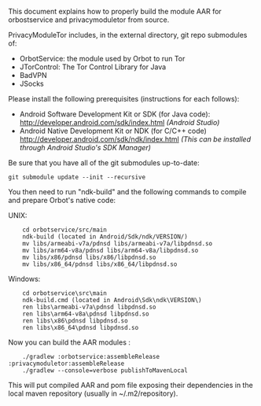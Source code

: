 This document explains how to properly build the module AAR for orbostservice and privacymoduletor from
source.

PrivacyModuleTor includes, in the external directory, git repo submodules of:
- OrbotService: the module used by Orbot to run Tor
- JTorControl: The Tor Control Library for Java
- BadVPN
- JSocks

Please install the following prerequisites (instructions for each follows):
	
- Android Software Development Kit or SDK (for Java code): http://developer.android.com/sdk/index.html *(Android Studio)*
- Android Native Development Kit or NDK (for C/C++ code) http://developer.android.com/sdk/ndk/index.html *(This can be installed through Android Studio's SDK Manager)*

Be sure that you have all of the git submodules up-to-date:

	git submodule update --init --recursive


You then need to run "ndk-build" and the following commands to compile and prepare Orbot's native code:

UNIX:	
		
		cd orbotservice/src/main
		ndk-build (located in Android/Sdk/ndk/VERSION/)
		mv libs/armeabi-v7a/pdnsd libs/armeabi-v7a/libpdnsd.so
		mv libs/arm64-v8a/pdnsd libs/arm64-v8a/libpdnsd.so
		mv libs/x86/pdnsd libs/x86/libpdnsd.so
		mv libs/x86_64/pdnsd libs/x86_64/libpdnsd.so

Windows:

		cd orbotservice\src\main
		ndk-build.cmd (located in Android\Sdk\ndk\VERSION\) 
		ren libs\armeabi-v7a\pdnsd libpdnsd.so
		ren libs\arm64-v8a\pdnsd libpdnsd.so
		ren libs\x86\pdnsd libpdnsd.so
		ren libs\x86_64\pdnsd libpdnsd.so

Now you can build the AAR modules :

        ./gradlew :orbotservice:assembleRelease :privacymoduletor:assembleRelease
        ./gradlew --console=verbose publishToMavenLocal

This will put compiled AAR and pom file exposing their dependencies in the local maven
repository (usually in ~/.m2/repository).
